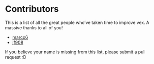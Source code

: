 # Contributors

This is a list of all the great people who’ve taken time to improve vex. A massive thanks to all of you!

<!-- Please add new names to the end of the list :) -->
- [marco6](https://github.com/marco6)
- [jf908](https://github.com/jf908)

If you believe your name is missing from this list, please submit a pull request :D
